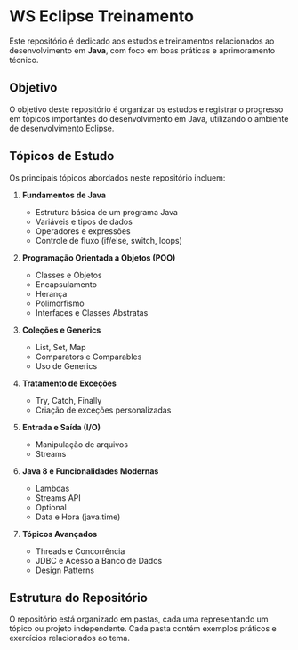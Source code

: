 # WS Eclipse Treinamento

Este repositório é dedicado aos estudos e treinamentos relacionados ao desenvolvimento em **Java**, com foco em boas práticas e aprimoramento técnico.

## Objetivo
O objetivo deste repositório é organizar os estudos e registrar o progresso em tópicos importantes do desenvolvimento em Java, utilizando o ambiente de desenvolvimento Eclipse.

## Tópicos de Estudo

Os principais tópicos abordados neste repositório incluem:

1. **Fundamentos de Java**
   - Estrutura básica de um programa Java
   - Variáveis e tipos de dados
   - Operadores e expressões
   - Controle de fluxo (if/else, switch, loops)

2. **Programação Orientada a Objetos (POO)**
   - Classes e Objetos
   - Encapsulamento
   - Herança
   - Polimorfismo
   - Interfaces e Classes Abstratas

3. **Coleções e Generics**
   - List, Set, Map
   - Comparators e Comparables
   - Uso de Generics

4. **Tratamento de Exceções**
   - Try, Catch, Finally
   - Criação de exceções personalizadas

5. **Entrada e Saída (I/O)**
   - Manipulação de arquivos
   - Streams

6. **Java 8 e Funcionalidades Modernas**
   - Lambdas
   - Streams API
   - Optional
   - Data e Hora (java.time)

7. **Tópicos Avançados**
   - Threads e Concorrência
   - JDBC e Acesso a Banco de Dados
   - Design Patterns

## Estrutura do Repositório

O repositório está organizado em pastas, cada uma representando um tópico ou projeto independente. Cada pasta contém exemplos práticos e exercícios relacionados ao tema.
